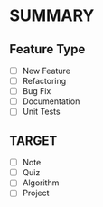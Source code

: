
# SUMMARY
<!-- You can add all the commit messages as a list -->
<!-- using `gh pr create`, it will automatically append it at the top -->

## Feature Type

- [ ] New Feature
- [ ] Refactoring
- [ ] Bug Fix
- [ ] Documentation
- [ ] Unit Tests

<!-- Add summary -->

## TARGET

- [ ] Note
- [ ] Quiz
- [ ] Algorithm
- [ ] Project
